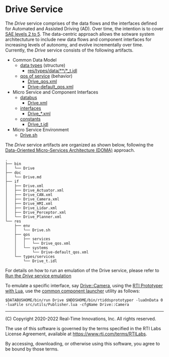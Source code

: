 # Drive Service

The *Drive* service comprises of the data flows and the interfaces defined for Automated and Assisted Driving (AD). Over time, the intention is to cover [SAE levels 2 to 5](https://www.sae.org/standards/content/j3016_202104/). The data-centric approach allows the sotware system architectuture to include new data flows and component interfaces for increasing levels of autonomy, and evolve incrementally over time. Currently, the *Drive* service consists of the following artifacts.

- Common Data Model
  - [data types](../res/types/data/) (structure)
    - [res/types/data/**/*_t.idl](../res/types/data/)
  - [qos of service](../res/qos/data/) (behavior)
     - [Drive_qos.xml](../res/qos/services/Drive_qos.xml)
     - [Drive-default_qos.xml](../res/qos/systems/Drive-default_qos.xml)
- Micro Service and Component Interfaces
  - [databus](doma/Bus.md)
    -  [Drive.xml](../if/Drive.xml)
  - [interfaces](doma/Interface.md)
    - [Drive_*.xml](../if/)
  - [constants](../res/types/services/README.md)
    - [Drive_t.idl](../res/types/services/Drive_t.idl)
- Micro Service Environment
  - [Drive.sh](../res/env/Drive.sh)

The *Drive* service artifacts are organized as shown below, following the [Data-Oriented Micro-Services Architecture (DOMA)](https://github.com/rajive/doma-skel/blob/master/doc/doma/README.md) approach.

    .
    ├── bin
    │   └── Drive
    ├── doc
    │   └── Drive.md
    ├── if
    │   ├── Drive.xml
    │   ├── Drive_Actuator.xml
    │   ├── Drive_CAN.xml
    │   ├── Drive_Camera.xml
    │   ├── Drive_HMI.xml
    │   ├── Drive_Lidar.xml
    │   ├── Drive_Perceptor.xml
    │   └── Drive_Planner.xml
    └── res
        ├── env
        │   └── Drive.sh
        ├── qos
        │   ├── services
        │   │   └── Drive_qos.xml
        │   └── systems
        │       └── Drive-default_qos.xml
        └── types/services
            └── Drive_t.idl

For details on how to run an emulation of the Drive service, please refer to [Run the *Drive* service emulation](../README.md#run-the-drive-service-emulation)

To emulate a specific interface, say [Drive::Camera](../if/Drive_Camera.xml), using the [RTI Prototyper with Lua](https://community.rti.com/static/documentation/connext-dds/6.1.0/doc/manuals/connext_dds_professional/tools/prototyper/index.htm#prototyper/LuaComponentProgModel.htm%3FTocPath%3D7.%2520Lua%2520Component%2520Programming%2520Model%7C_____0), use the [common component launcher](Run.md) utility as follows:

    $DATABUSHOME/bin/run Drive $NDDSHOME/bin/rtiddsprototyper -luaOnData 0 -luaFile src/utils/Publisher.lua -cfgName Drive::Camera

---
(C) Copyright 2020-2022 Real-Time Innovations, Inc.  All rights reserved.

The use of this software is governed by the terms specified in the RTI Labs License Agreement, available at https://www.rti.com/terms/RTILabs. 

By accessing, downloading, or otherwise using this software, you agree to be bound by those terms.